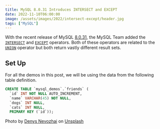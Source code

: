 ```yaml
---
title: MySQL 8.0.31 Introduces INTERSECT and EXCEPT
date: 2022-11-10T06:00:00
image: /assets/images/2022/intersect-except/header.jpg
tags: ["MySQL"]
---
```

With the recent release of MySQL [8.0.31](https://dev.mysql.com/doc/relnotes/mysql/8.0/en/news-8-0-31.html), the MySQL Team added the [`INTERSECT`](https://dev.mysql.com/doc/refman/8.0/en/intersect.html) and [`EXCEPT`](https://dev.mysql.com/doc/refman/8.0/en/except.html) operators. Both of these operators are related to the [`UNION`](https://dev.mysql.com/doc/refman/8.0/en/union.html) operator but both return vastly different result sets.

## Set Up
For all the demos in this post, we will be using the data from the following table definition.

```SQL
CREATE TABLE `mysql_demos`.`friends` (
  `id` INT NOT NULL AUTO_INCREMENT,
  `name` VARCHAR(45) NOT NULL,
  `dogs` INT NULL,
  `cats` INT NULL,
  PRIMARY KEY (`id`));
```

Photo by [Denys Nevozhai](https://unsplash.com/@dnevozhai?utm_source=unsplash&utm_medium=referral&utm_content=creditCopyText) on [Unsplash](https://unsplash.com/s/photos/intersect-except?utm_source=unsplash&utm_medium=referral&utm_content=creditCopyText)
